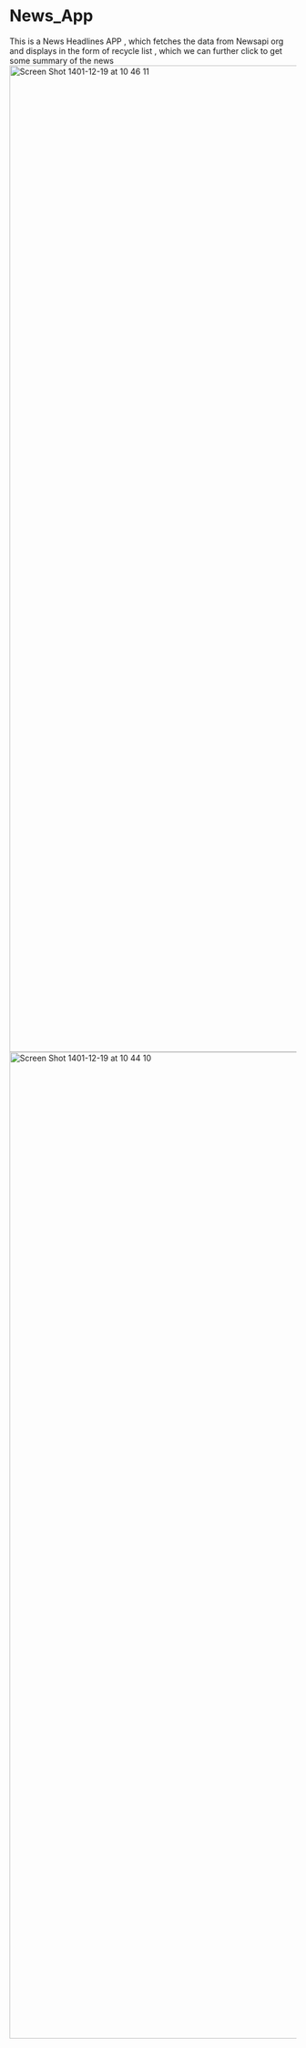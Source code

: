 # News_App
This is a News Headlines APP , which fetches the data from Newsapi org and displays in the form of recycle list , which we 
can further click to get some summary of the news
<img width="1728" alt="Screen Shot 1401-12-19 at 10 46 11" src="https://user-images.githubusercontent.com/122258227/224230977-78ea4637-3ac1-4b6f-9eb6-e8f130e99443.png">
<img width="1728" alt="Screen Shot 1401-12-19 at 10 44 10" src="https://user-images.githubusercontent.com/122258227/224230994-1d631297-9b88-4758-80bc-2739165f2d34.png">
